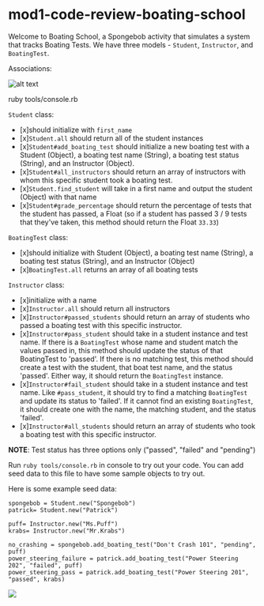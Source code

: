 # mod1-code-review-boating-school

Welcome to Boating School,  a Spongebob activity that simulates a system that tracks Boating Tests.  We have three models - `Student`, `Instructor`, and `BoatingTest`.

Associations:

![alt text][chart]

[chart]: https://curriculum-content.s3.amazonaws.com/module-1/ruby-oo-relationships/practice-boating-school-exercise/Image_123_00BoatingSchool.png

ruby tools/console.rb

`Student` class:
* [x]should initialize with `first_name`
* [x]`Student.all` should return all of the student instances
* [x]`Student#add_boating_test` should initialize a new boating test with a Student (Object), a boating test name (String), a boating test status (String), and an Instructor (Object). 
* [x]`Student#all_instructors` should return an array of instructors with whom this specific student took a boating test.
* [x]`Student.find_student` will take in a first name and output the student (Object) with that name
* [x]`Student#grade_percentage` should return the percentage of tests that the student has passed, a Float (so if a student has passed 3 / 9 tests that they've taken, this method should return the Float `33.33`)

`BoatingTest` class:
* [x]should initialize with Student (Object), a boating test name (String), a boating test status (String), and an Instructor (Object)
* [x]`BoatingTest.all` returns an array of all boating tests

`Instructor` class:
* [x]initialize with a name
* [x]`Instructor.all` should return all instructors
* [x]`Instructor#passed_students` should return an array of students who passed a boating test with this specific instructor.
* [x]`Instructor#pass_student` should take in a student instance and test name. If there is a `BoatingTest` whose name and student match the values passed in, this method should update the status of that BoatingTest to 'passed'. If there is no matching test, this method should create a test with the student, that boat test name, and the status 'passed'. Either way, it should return the `BoatingTest` instance.
* [x]`Instructor#fail_student` should take in a student instance and test name. Like `#pass_student`, it should try to find a matching `BoatingTest` and update its status to 'failed'. If it cannot find an existing `BoatingTest`, it should create one with the name, the matching student, and the status 'failed'.
* [x]`Instructor#all_students` should return an array of students who took a boating test with this specific instructor. 


**NOTE**: Test status has three options only ("passed", "failed" and "pending")

Run `ruby tools/console.rb` in console to try out your code. You can add seed data to this file to have some sample objects to try out.

Here is some example seed data:

```
spongebob = Student.new("Spongebob")
patrick= Student.new("Patrick")

puff= Instructor.new("Ms.Puff")
krabs= Instructor.new("Mr.Krabs")

no_crashing = spongebob.add_boating_test("Don't Crash 101", "pending", puff)
power_steering_failure = patrick.add_boating_test("Power Steering 202", "failed", puff)
power_steering_pass = patrick.add_boating_test("Power Steering 201", "passed", krabs)
```

![](https://media.giphy.com/media/GwYxLtDaB3Wso/giphy.gif)
